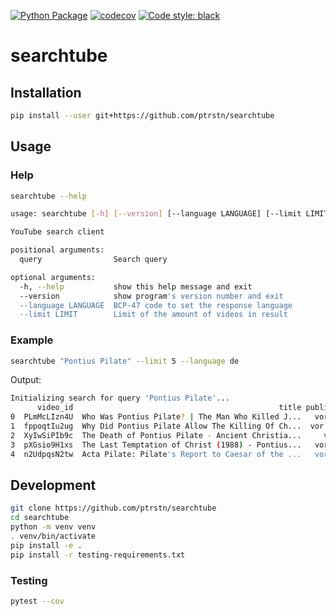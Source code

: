 [![Python Package](https://github.com/ptrstn/searchtube/actions/workflows/python-package.yml/badge.svg)](https://github.com/ptrstn/searchtube/actions/workflows/python-package.yml)
[![codecov](https://codecov.io/gh/ptrstn/searchtube/branch/master/graph/badge.svg)](https://codecov.io/gh/ptrstn/searchtube)
[![Code style: black](https://img.shields.io/badge/code%20style-black-000000.svg)](https://github.com/psf/black)

# searchtube

## Installation

```bash
pip install --user git+https://github.com/ptrstn/searchtube
```

## Usage

### Help

```bash
searchtube --help
```

```bash
usage: searchtube [-h] [--version] [--language LANGUAGE] [--limit LIMIT] query

YouTube search client

positional arguments:
  query                Search query

optional arguments:
  -h, --help           show this help message and exit
  --version            show program's version number and exit
  --language LANGUAGE  BCP-47 code to set the response language
  --limit LIMIT        Limit of the amount of videos in result
```

### Example

```bash
searchtube "Pontius Pilate" --limit 5 --language de
```

Output:

```bash
Initializing search for query 'Pontius Pilate'...
      video_id                                              title published_time duration         view_count                                  author                        channel_url
0  PLmMcLIzn4U  Who Was Pontius Pilate? | The Man Who Killed J...   vor 2 Jahren    47:05  1.667.489 Aufrufe  Timeline - World History Documentaries                 /c/TimelineChannel
1  fppoqtIu2ug  Why Did Pontius Pilate Allow The Killing Of Ch...  vor 9 Monaten    49:10    678.848 Aufrufe  Timeline - World History Documentaries                 /c/TimelineChannel
2  XyIwSiPIb9c  The Death of Pontius Pilate - Ancient Christia...     vor 1 Jahr     5:54      4.521 Aufrufe                       Theosis Christian  /channel/UCcCO7V2VRTjEfXv3VyifOgA
3  pXGsio9H1xs  The Last Temptation of Christ (1988) - Pontius...   vor 2 Jahren     3:44    228.233 Aufrufe                              Movieclips                      /c/MOVIECLIPS
4  n2UdpqsN2tw  Acta Pilate: Pilate's Report to Caesar of the ...   vor 7 Jahren    28:47    363.107 Aufrufe                          Lovin TheLight                   /c/LovinTheLight
```

## Development

```bash
git clone https://github.com/ptrstn/searchtube
cd searchtube
python -m venv venv
. venv/bin/activate
pip install -e .
pip install -r testing-requirements.txt
```

### Testing

```bash
pytest --cov
```
